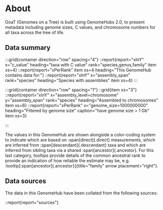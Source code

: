 # About

GoaT (Genomes on a Tree) is built using GenomeHubs 2.0, to present metadata including genome sizes, C values, and chromosome numbers for all taxa across the tree of life.

## Data summary

:::grid{container direction="row" spacing="4"}
::report{report="xInY" x="c_value" heading="taxa with C value" rank="species,genus,family" item xs=4}
::report{report="xPerRank" item xs=4 heading="This GenomeHub contains data for:"}
::report{report="xInY" x="assembly_span" rank="species" heading="Species with assemblies" item xs=4}
:::

:::grid{container direction="row" spacing="1"}
::grid{item xs="3"}
::report{report="xInY" x="assembly_level=chromosome" y="assembly_span" rank="species" heading="Assembled to chromosomes" item xs=6}
::report{report="xPerRank" x="genome_size>1000000000" heading="Filtered by genome size" caption="have genome size > 1 Gb" item xs=3}

:::

The values in this GenomeHub are shown alongside a color-coding system to indicate which are based on :span[direct]{.direct} measurements, which are inferred from :span[descendant]{.descendant} taxa and which are inferred from sibling taxa via a shared :span[ancestor]{.ancestor}. For this last category, tooltips provide details of the common ancestral rank to provide an indication of how reliable the estimate may be, e.g. :tooltip[:span[ancestor]{.ancestor}]{title="family" arrow placement="right"}.

## Data sources

The data in this GenomeHub have been collated from the following sources:

::report{report="sources"}
